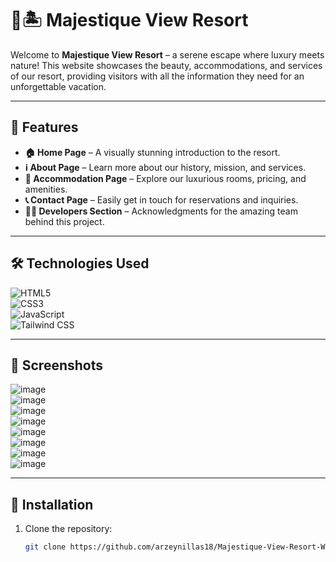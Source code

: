 # 🌊🏝️ Majestique View Resort  

Welcome to **Majestique View Resort** – a serene escape where luxury meets nature! This website showcases the beauty, accommodations, and services of our resort, providing visitors with all the information they need for an unforgettable vacation.  

---

## 🌟 Features  

- **🏠 Home Page** – A visually stunning introduction to the resort.  
- **ℹ️ About Page** – Learn more about our history, mission, and services.  
- **🏡 Accommodation Page** – Explore our luxurious rooms, pricing, and amenities.  
- **📞 Contact Page** – Easily get in touch for reservations and inquiries.  
- **👨‍💻 Developers Section** – Acknowledgments for the amazing team behind this project.  

---

## 🛠️ Technologies Used  

![HTML5](https://img.shields.io/badge/HTML5-E34F26?style=flat-square&logo=html5&logoColor=white)  
![CSS3](https://img.shields.io/badge/CSS3-1572B6?style=flat-square&logo=css3&logoColor=white)  
![JavaScript](https://img.shields.io/badge/JavaScript-F7DF1E?style=flat-square&logo=javascript&logoColor=black)  
![Tailwind CSS](https://img.shields.io/badge/Tailwind_CSS-38B2AC?style=flat-square&logo=tailwind-css&logoColor=white)  

---

## 📸 Screenshots  

![image](https://github.com/user-attachments/assets/33b65b61-1b6e-450b-ae43-15d8cdce684d)  
![image](https://github.com/user-attachments/assets/970aef78-8f18-4e71-b1ad-6f3aae9cf231)  
![image](https://github.com/user-attachments/assets/9cd232f1-5943-4507-bdba-ca8de08ff48b)  
![image](https://github.com/user-attachments/assets/0acd48e7-10fe-4569-8120-c69dce5f2957)  
![image](https://github.com/user-attachments/assets/16dd7b45-8017-4849-bce1-83b0933a0dfd)  
![image](https://github.com/user-attachments/assets/43ae0c3e-b01a-474d-bb46-ee536fd03ab7)  
![image](https://github.com/user-attachments/assets/fb332cca-8d07-4c5b-b3a2-77983d49046d)  
![image](https://github.com/user-attachments/assets/167cb315-db80-40d3-8635-1c369a171bf8)  

---

## 🚀 Installation  

1. Clone the repository:  

   ```bash
   git clone https://github.com/arzeynillas18/Majestique-View-Resort-Website.git
